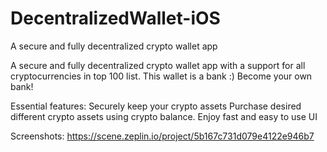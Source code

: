 # DecentralizedWallet-iOS
A secure and fully decentralized crypto wallet app

A secure and fully decentralized crypto wallet app with a support for all cryptocurrencies in top 100 list.  This wallet is a bank :) Become your own bank!  

Essential features:  Securely keep your crypto assets Purchase desired different crypto assets using crypto balance. Enjoy fast and easy to use UI 
 
Screenshots: https://scene.zeplin.io/project/5b167c731d079e4122e946b7
